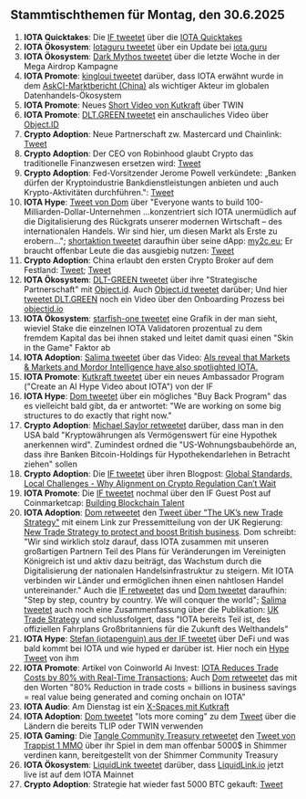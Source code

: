 ## Stammtischthemen für Montag, den 30.6.2025

1. **IOTA Quicktakes**: Die [IF tweetet](https://x.com/iota/status/1937073280273273309) über die [IOTA Quicktakes](https://x.com/iota/status/1937073280273273309)
2. **IOTA Ökosystem**: [Iotaguru tweetet](https://x.com/iota_guru/status/1937198220293410886) über ein Update bei [iota.guru](https://www.iota.guru/)
3. **IOTA Ökosystem**: [Dark Mythos tweetet](https://x.com/DarkMythosIOTA/status/1937809348610146438) über die letzte Woche in der Mega Airdrop Kampagne
4. **IOTA Promote**: [kingloui tweetet](https://x.com/kingloui96/status/1937189690538344822) darüber, dass IOTA erwähnt wurde in dem [AskCI-Marktbericht (China)](https://t.co/C1DOv8yswv) als wichtiger Akteur im globalen Datenhandels-Ökosystem
5. **IOTA Promote**: Neues [Short Video von Kutkraft](https://x.com/kutkraft/status/1937437627692839191) über TWIN
6. **IOTA Promote**: [DLT.GREEN tweetet](https://x.com/dlt_green/status/1937554725378851161) ein anschauliches Video über [Object.ID](objectid.io)
7. **Crypto Adoption**: Neue Partnerschaft zw.  Mastercard und Chainlink: [Tweet](https://x.com/WatcherGuru/status/1937534380164948047)
8. **Crypto Adoption**: Der CEO von Robinhood glaubt Crypto das traditionelle Finanzwesen ersetzen wird: [Tweet](https://x.com/Vivek4real_/status/1937543816510062616)
9. **Crypto Adoption**: Fed-Vorsitzender Jerome Powell verkündete: „Banken dürfen der Kryptoindustrie Bankdienstleistungen anbieten und auch Krypto-Aktivitäten durchführen.": [Tweet](https://x.com/BitcoinMagazine/status/1937530113127829951)
10. **IOTA Hype**: [Tweet von Dom](https://x.com/DomSchiener/status/1937501860501315843) über "Everyone wants to build 100-Milliarden-Dollar-Unternehmen ...konzentriert sich IOTA unermüdlich auf die Digitalisierung des Rückgrats unserer modernen Wirtschaft – des internationalen Handels. Wir sind hier, um diesen Markt als Erste zu erobern..."; [shortaktion tweetet](https://x.com/shortaktien/status/1937859217227923946) daraufhin über seine dApp: [my2c.eu](https://my2c.eu/); Er braucht offenbar Leute die das ausgiebig nutzen: [Tweet](https://x.com/shortaktien/status/1938247451133051141)
11. **Crypto Adoption**: China erlaubt den ersten Crypto Broker auf dem Festland: [Tweet](https://x.com/pete_rizzo_/status/1937805122433671466); [Tweet](https://x.com/pete_rizzo_/status/1939638295790543201)
12. **IOTA Ökosystem**: [DLT-GREEN tweetet](https://x.com/dlt_green/status/1938258666479665278) über ihre "Strategische Partnerschaft" mit [Object.id](https://x.com/ObjectID_io). Auch [Object.id tweetet](https://x.com/ObjectID_io/status/1938260280833937712) darüber; Und hier [tweetet DLT.GREEN](https://x.com/dlt_green/status/1937886558113206366) noch ein Video über den Onboarding Prozess bei [objectid.io](https://objectid.io/)
13. **IOTA Ökosystem**: [starfish-one tweetet](https://x.com/starfishoneiota/status/1937546536532983918) eine Grafik in der man sieht, wieviel Stake die einzelnen IOTA Validatoren prozentual zu dem fremdem Kapital das bei ihnen staked und leitet damit quasi einen "Skin in the Game" Faktor ab
14. **IOTA Adoption**: [Salima tweetet](https://x.com/Salimasbegum/status/1937628942095335520) über das Video: [AIs reveal that Markets & Markets and Mordor Intelligence have also spotlighted IOTA.](https://youtu.be/NDmEWXefgKUf)
15. **IOTA Promote**: [Kutkraft tweetet](https://x.com/kutkraft/status/1937732182409461891) über ein neues Ambassador Program ("Create an AI Hype Video about IOTA") von der IF
16. **IOTA Hype**: [Dom tweetet](https://x.com/DomSchiener/status/1937507803477778663) über ein mögliches "Buy Back Program" das es vielleicht bald gibt, da er antwortet: "We are working on some big structures to do exactly that right now." 
17. **Crypto Adoption**: [Michael Saylor retweetet](https://x.com/saylor/status/1937971156910285011) darüber, dass man in den USA bald "Kryptowährungen als Vermögenswert für eine Hypothek anerkennen wird". Zumindest ordned die "US-Wohnungsbaubehörde an, dass ihre Banken Bitcoin-Holdings für Hypothekendarlehen in Betracht ziehen" sollen
18. **Crypto Adoption**: Die [IF tweetet](https://x.com/iota/status/1938220711882965050) über ihren Blogpost: [Global Standards, Local Challenges - Why Alignment on Crypto Regulation Can’t Wait](https://blog.iota.org/iota-response-fsb/)
19. **IOTA Promote**: Die [IF tweetet](https://x.com/iota/status/1938583099413016577) nochmal über den IF Guest Post auf Coinmarketcap: [Building Blockchain Talent](https://coinmarketcap.com/community/articles/68513cb677d91954e4496b35/)
20. **IOTA Adoption**: [Dom retweetet](https://x.com/DomSchiener/status/1938698588739273024) den [Tweet über "The UK’s new Trade Strategy"](https://x.com/biztradegovuk/status/1938126350063227183) mit einem Link zur Pressemitteilung von der UK Regierung: [New Trade Strategy to protect and boost British business](https://www.gov.uk/government/news/new-trade-strategy-to-protect-and-boost-british-business). Dom schreibt: "Wir sind wirklich stolz darauf, dass IOTA zusammen mit unseren großartigen Partnern Teil des Plans für Veränderungen im Vereinigten Königreich ist und aktiv dazu beiträgt, das Wachstum durch die Digitalisierung der nationalen Handelsinfrastruktur zu steigern. Mit IOTA verbinden wir Länder und ermöglichen ihnen einen nahtlosen Handel untereinander." Auch die [IF retweetet](https://x.com/iota/status/1938686452600111449) das und [Dom tweetet](https://x.com/DomSchiener/status/1938696268051816557) daraufhin: "Step by step, country by country. We will conquer the world"; [Salima tweetet](https://x.com/Salimasbegum/status/1938701114884661677) auch noch eine Zusammenfassung über die Publikation: [UK Trade Strategy](https://www.gov.uk/government/publications/uk-trade-strategy) und schlussfolgert, dass "IOTA bereits Teil ist, des offiziellen Fahrplans Großbritanniens für die Zukunft des Welthandels"
21. **IOTA Hype**: [Stefan (iotapenguin) aus der IF tweetet](https://x.com/iota_penguin/status/1938883126207398238) über DeFi und was bald kommt bei IOTA und wie hyped er darüber ist. Hier noch ein [Hype Tweet](https://x.com/iota_penguin/status/1939318152732594501) von ihm
22. **IOTA Promote**: Artikel von Coinworld Ai Invest: [IOTA Reduces Trade Costs by 80% with Real-Time Transactions](https://www.ainvest.com/news/iota-reduces-trade-costs-80-real-time-transactions-2506/); Auch [Dom retweetet](https://x.com/DomSchiener/status/1938928886638948811) das mit den Worten "80% Reduction in trade costs = billions in business savings = real value being generated and coming onchain on IOTA"
23. **IOTA Audio**: Am Dienstag ist ein [X-Spaces mit Kutkraft](https://x.com/kutkraft/status/1939154991740264811)
24. **IOTA Adoption**: [Dom tweetet](https://x.com/DomSchiener/status/1939237564105314765) "lots more coming" zu dem [Tweet](https://x.com/VikEUNE/status/1938997601162141716) über die Ländern die bereits TLIP oder TWIN verwenden
25. **IOTA Gaming**: Die [Tangle Community Treasury retweetet](https://x.com/TangleTreasury/status/1939612096385384508) den [Tweet von Trappist 1 MMO](https://x.com/trappist1_mmo/status/1938979393445019970) über ihr Spiel in dem man offenbar 5000$ in Shimmer verdinen kann, bereitgestellt von der Shimmer Community Treasury
26. **IOTA Ökosystem**: [LiquidLink tweetet](https://x.com/Liquidlink_io/status/1939655141587816632) darüber, dass [LiquidLink.io](https://liquidlink.io/) jetzt live ist auf dem IOTA Mainnet
27. **Crypto Adoption**: Strategie hat wieder fast 5000 BTC gekauft: [Tweet](https://x.com/saylor/status/1939655936118808917)
